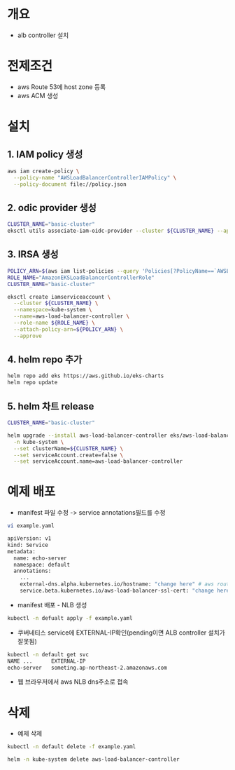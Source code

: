 # 개요
* alb controller 설치

# 전제조건
* aws Route 53에 host zone 등록
* aws ACM 생성

# 설치
## 1. IAM policy 생성
```bash
aws iam create-policy \
  --policy-name "AWSLoadBalancerControllerIAMPolicy" \
  --policy-document file://policy.json
```

## 2. odic provider 생성
```bash
CLUSTER_NAME="basic-cluster"
eksctl utils associate-iam-oidc-provider --cluster ${CLUSTER_NAME} --approve
```

## 3. IRSA 생성
```bash
POLICY_ARN=$(aws iam list-policies --query 'Policies[?PolicyName==`AWSLoadBalancerControllerIAMPolicy`].Arn' --output text)
ROLE_NAME="AmazonEKSLoadBalancerControllerRole"
CLUSTER_NAME="basic-cluster"

eksctl create iamserviceaccount \
  --cluster ${CLUSTER_NAME} \
  --namespace=kube-system \
  --name=aws-load-balancer-controller \
  --role-name ${ROLE_NAME} \
  --attach-policy-arn=${POLICY_ARN} \
  --approve
```

## 4. helm repo 추가
```bash
helm repo add eks https://aws.github.io/eks-charts
helm repo update
```

## 5. helm 차트 release
```bash
CLUSTER_NAME="basic-cluster"

helm upgrade --install aws-load-balancer-controller eks/aws-load-balancer-controller \
  -n kube-system \
  --set clusterName=${CLUSTER_NAME} \
  --set serviceAccount.create=false \
  --set serviceAccount.name=aws-load-balancer-controller
```

# 예제 배포
* manifest 파일 수정 -> service annotations필드를 수정
```bash
vi example.yaml

apiVersion: v1
kind: Service
metadata:
  name: echo-server
  namespace: default
  annotations:
    ...
    external-dns.alpha.kubernetes.io/hostname: "change here" # aws route53 hostzone
    service.beta.kubernetes.io/aws-load-balancer-ssl-cert: "change here" # aws acm id

```

* manifest 배포 - NLB 생성
```bash
kubectl -n defualt apply -f example.yaml
```

* 쿠버네티스 service에 EXTERNAL-IP확인(pending이면 ALB controller 설치가 잘못됨)
```bash
kubectl -n default get svc
NAME ...      EXTERNAL-IP
echo-server   someting.ap-northeast-2.amazonaws.com
```

* 웹 브라우저에서 aws NLB dns주소로 접속

# 삭제
* 예제 삭제
```bash
kubectl -n default delete -f example.yaml
```

```bash
helm -n kube-system delete aws-load-balancer-controller
```